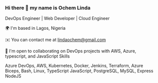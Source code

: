 ### Hi there 👋 my name is Ochem Linda

DevOps Engineer | Web Developer | Cloud Engineer

🌍  I'm based in Lagos, Nigeria

✉️  You can contact me at lindaochem@gmail.com

🤝  I'm open to collaborating on DevOps projects with AWS, Azure, typescript, and JavaScript
Skills

Azure DevOps, AWS, Kubernetes, Docker, Jenkins, Terraform, Azure Biceps, Bash, Linux, TypeScript JavaScript, PostgreSQL, MySQL, Express NodeJS



